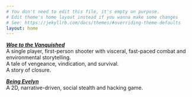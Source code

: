 ```yaml
---
# You don't need to edit this file, it's empty on purpose.
# Edit theme's home layout instead if you wanna make some changes
# See: https://jekyllrb.com/docs/themes/#overriding-theme-defaults
layout: home
---
```


<strong><em>[Woe to the Vanquished](/projects/wttv/)</em></strong>
<br>A single player, first-person shooter with visceral, fast-paced combat and environmental storytelling.
<br>A tale of vengeance, vindication, and survival.
<br>A story of closure.

<strong><em>[Being Evelyn](/projects/beingevelyn)</em></strong>
<br>A 2D, narrative-driven, social stealth and hacking game.
